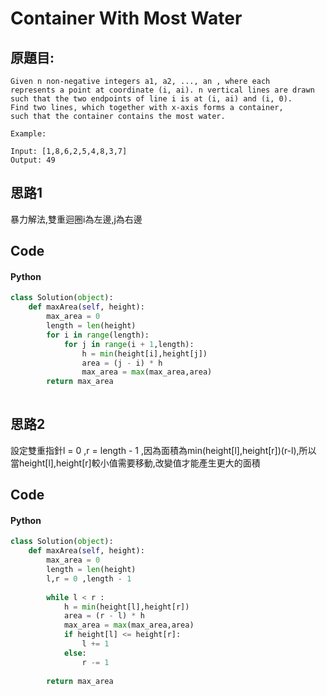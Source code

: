 # Container With Most Water


## 原題目:
```
Given n non-negative integers a1, a2, ..., an , where each 
represents a point at coordinate (i, ai). n vertical lines are drawn 
such that the two endpoints of line i is at (i, ai) and (i, 0). 
Find two lines, which together with x-axis forms a container, 
such that the container contains the most water.

Example:

Input: [1,8,6,2,5,4,8,3,7]
Output: 49
```

## 思路1
暴力解法,雙重迴圈i為左邊,j為右邊


## Code

#### Python

```python
class Solution(object):
    def maxArea(self, height):       
        max_area = 0
        length = len(height)
        for i in range(length):
            for j in range(i + 1,length):
                h = min(height[i],height[j])
                area = (j - i) * h 
                max_area = max(max_area,area)
        return max_area
        
```


## 思路2
設定雙重指針l = 0 ,r = length - 1 ,因為面積為min(height[l],height[r])(r-l),所以
當height[l],height[r]較小值需要移動,改變值才能產生更大的面積


## Code

#### Python

```python
class Solution(object):        
    def maxArea(self, height):
        max_area = 0
        length = len(height)
        l,r = 0 ,length - 1 
        
        while l < r :
            h = min(height[l],height[r])
            area = (r - l) * h
            max_area = max(max_area,area)
            if height[l] <= height[r]:
                l += 1
            else:
                r -= 1  
            
        return max_area
```








